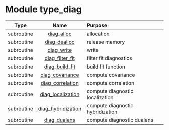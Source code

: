 # Module type_diag

| Type | Name | Purpose |
| :--: | :--: | :---------- |
| subroutine | [diag_alloc](https://github.com/JCSDA/saber/tree/develop/src/saber/bump/type_diag.F90#L52) | allocation |
| subroutine | [diag_dealloc](https://github.com/JCSDA/saber/tree/develop/src/saber/bump/type_diag.F90#L94) | release memory |
| subroutine | [diag_write](https://github.com/JCSDA/saber/tree/develop/src/saber/bump/type_diag.F90#L120) | write |
| subroutine | [diag_filter_fit](https://github.com/JCSDA/saber/tree/develop/src/saber/bump/type_diag.F90#L225) | filter fit diagnostics |
| subroutine | [diag_build_fit](https://github.com/JCSDA/saber/tree/develop/src/saber/bump/type_diag.F90#L348) | build fit function |
| subroutine | [diag_covariance](https://github.com/JCSDA/saber/tree/develop/src/saber/bump/type_diag.F90#L393) | compute covariance |
| subroutine | [diag_correlation](https://github.com/JCSDA/saber/tree/develop/src/saber/bump/type_diag.F90#L442) | compute correlation |
| subroutine | [diag_localization](https://github.com/JCSDA/saber/tree/develop/src/saber/bump/type_diag.F90#L520) | compute diagnostic localization |
| subroutine | [diag_hybridization](https://github.com/JCSDA/saber/tree/develop/src/saber/bump/type_diag.F90#L601) | compute diagnostic hybridization |
| subroutine | [diag_dualens](https://github.com/JCSDA/saber/tree/develop/src/saber/bump/type_diag.F90#L682) | compute diagnostic dualens |
